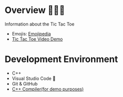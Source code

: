 # Overview 👨🏻‍💻

Information about the Tic Tac Toe

* Emojis: [Emojipedia](https://emojipedia.org/)
* [Tic Tac Toe Video Demo](https://youtu.be/uVXFXWlHkSs)


# Development Environment 

* C++ 
* Visual Studio Code 🔧
* Git & GitHub
* [C++ Compiler(for demo purposes)](https://www.programiz.com/cpp-programming/online-compiler/)
